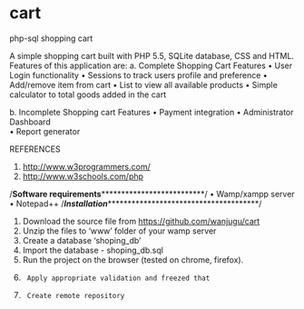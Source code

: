 # cart
php-sql shopping cart

A simple shopping cart built with PHP 5.5, SQLite database, CSS and HTML. Features of this application are:
a.	Complete Shopping Cart Features
•	User Login functionality
•	Sessions to track users profile and preference
•	Add/remove item from cart 
•	List to view all available products
•	Simple calculator to total goods added in the cart

b.	Incomplete Shopping cart Features
•	Payment integration
•	Administrator Dashboard  
•	Report generator

REFERENCES
1.	http://www.w3programmers.com/
2.	http://www.w3schools.com/php

/****************Software requirements******************************************/
•	Wamp/xampp server
•	Notepad++
/***************Installation*****************************************************/


1.	Download the source file from https://github.com/wanjugu/cart
2.	Unzip the files to ‘www’ folder of your wamp server
3.	Create a database ‘shoping_db’
4.	Import the database - shoping_db.sql
5.	Run the project on the browser (tested on chrome, firefox).
6.      Apply appropriate validation and freezed that
7.      Create remote repository


